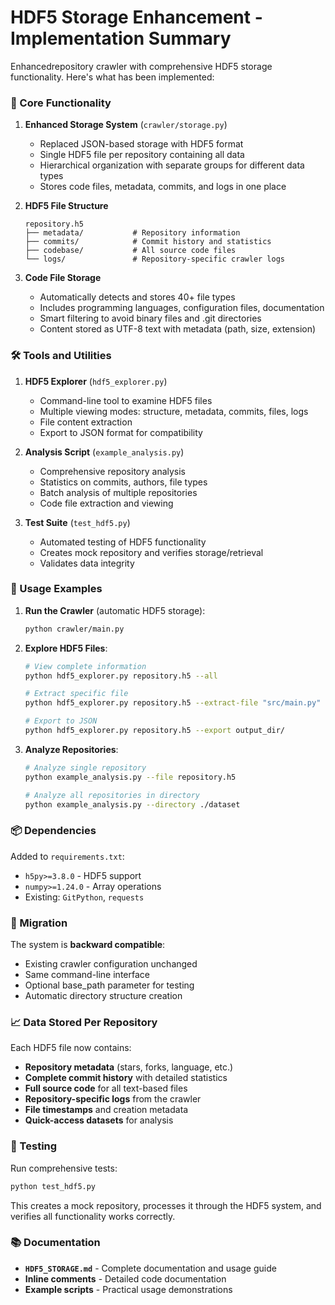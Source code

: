 # HDF5 Storage Enhancement - Implementation Summary

Enhancedrepository crawler with comprehensive HDF5 storage functionality. Here's what has been implemented:

### 🔧 Core Functionality

1. **Enhanced Storage System** (`crawler/storage.py`)
   - Replaced JSON-based storage with HDF5 format
   - Single HDF5 file per repository containing all data
   - Hierarchical organization with separate groups for different data types
   - Stores code files, metadata, commits, and logs in one place

2. **HDF5 File Structure**
   ```
   repository.h5
   ├── metadata/           # Repository information
   ├── commits/            # Commit history and statistics  
   ├── codebase/           # All source code files
   └── logs/               # Repository-specific crawler logs
   ```

3. **Code File Storage**
   - Automatically detects and stores 40+ file types
   - Includes programming languages, configuration files, documentation
   - Smart filtering to avoid binary files and .git directories
   - Content stored as UTF-8 text with metadata (path, size, extension)

### 🛠️ Tools and Utilities

1. **HDF5 Explorer** (`hdf5_explorer.py`)
   - Command-line tool to examine HDF5 files
   - Multiple viewing modes: structure, metadata, commits, files, logs
   - File content extraction
   - Export to JSON format for compatibility

2. **Analysis Script** (`example_analysis.py`)
   - Comprehensive repository analysis
   - Statistics on commits, authors, file types
   - Batch analysis of multiple repositories
   - Code file extraction and viewing

3. **Test Suite** (`test_hdf5.py`)
   - Automated testing of HDF5 functionality
   - Creates mock repository and verifies storage/retrieval
   - Validates data integrity


### 🚀 Usage Examples

1. **Run the Crawler** (automatic HDF5 storage):
   ```bash
   python crawler/main.py
   ```

2. **Explore HDF5 Files**:
   ```bash
   # View complete information
   python hdf5_explorer.py repository.h5 --all
   
   # Extract specific file
   python hdf5_explorer.py repository.h5 --extract-file "src/main.py"
   
   # Export to JSON
   python hdf5_explorer.py repository.h5 --export output_dir/
   ```

3. **Analyze Repositories**:
   ```bash
   # Analyze single repository
   python example_analysis.py --file repository.h5
   
   # Analyze all repositories in directory
   python example_analysis.py --directory ./dataset
   ```

### 📦 Dependencies

Added to `requirements.txt`:
- `h5py>=3.8.0` - HDF5 support
- `numpy>=1.24.0` - Array operations
- Existing: `GitPython`, `requests`

### 🔄 Migration

The system is **backward compatible**:
- Existing crawler configuration unchanged
- Same command-line interface
- Optional base_path parameter for testing
- Automatic directory structure creation

### 📈 Data Stored Per Repository

Each HDF5 file now contains:
- **Repository metadata** (stars, forks, language, etc.)
- **Complete commit history** with detailed statistics
- **Full source code** for all text-based files
- **Repository-specific logs** from the crawler
- **File timestamps** and creation metadata
- **Quick-access datasets** for analysis

### 🧪 Testing

Run comprehensive tests:
```bash
python test_hdf5.py
```

This creates a mock repository, processes it through the HDF5 system, and verifies all functionality works correctly.

### 📚 Documentation

- **`HDF5_STORAGE.md`** - Complete documentation and usage guide
- **Inline comments** - Detailed code documentation
- **Example scripts** - Practical usage demonstrations

